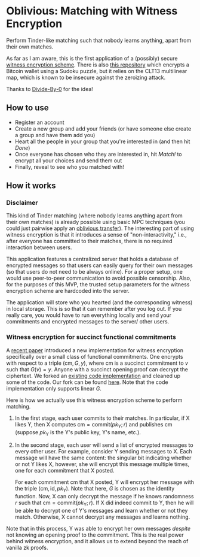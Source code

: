 # Oblivious: Matching with Witness Encryption

Perform Tinder-like matching such that nobody learns anything, apart from their own matches.

As far as I am aware, this is the first application of a (possibly) secure [witness encryption scheme](https://eprint.iacr.org/2022/1510). There is also [this repository](https://github.com/guberti/witness-encryption-demos) which encrypts a Bitcoin wallet using a Sudoku puzzle, but it relies on the CLT13 multilinear map, which is known to be insecure against the zeroizing attack.

Thanks to [Divide-By-0](https://github.com/Divide-By-0/ideas-for-projects-people-would-use) for the idea!

## How to use
- Register an account
- Create a new group and add your friends (or have someone else create a group and have them add you)
- Heart all the people in your group that you're interested in (and then hit *Done*)
- Once everyone has chosen who they are interested in, hit *Match!* to encrypt all your choices and send them out
- Finally, reveal to see who you matched with!

## How it works

### Disclaimer
This kind of Tinder matching (where nobody learns anything apart from their own matches) is already possible using basic MPC techniques (you could just pairwise apply an [oblivious transfer](https://en.wikipedia.org/wiki/Oblivious_transfer)). The interesting part of using witness encryption is that it introduces a sense of "non-interactivity," i.e., after everyone has committed to their matches, there is no required interaction between users.

This application features a centralized server that holds a database of encrypted messages so that users can easily query for their own messages (so that users do not need to be always online). For a proper setup, one would use peer-to-peer communication to avoid possible censorship. Also, for the purposes of this MVP, the trusted setup parameters for the witness encryption scheme are hardcoded into the server.

The application will store who you hearted (and the corresponding witness) in local storage. This is so that it can remember after you log out. If you really care, you would have to run everything locally and send your commitments and encrypted messages to the server/ other users.

### Witness encryption for succinct functional commitments

A [recent paper](https://eprint.iacr.org/2022/1510) introduced a new implementation for witness encryption specifically over a small class of functional commitments. One encrypts with respect to a triple $(\textsf{cm}, G, y)$, where $\textsf{cm}$ is a succinct commitment to $v$ such that $G(v)=y$. Anyone with a succinct opening proof can decrypt the ciphertext. We forked an [existing code implementation](https://github.com/vicsn/witness-encryption-functional-commitment) and cleaned up some of the code. Our fork can be found [here](https://github.com/novus677/witness-encryption-functional-commitment). Note that the code implementation only supports linear $G$.

Here is how we actually use this witness encryption scheme to perform matching. 
1. In the first stage, each user commits to their matches. In particular, if X likes Y, then X computes $\textsf{cm}=\textsf{commit}(pk_{\text{Y}}; r)$ and publishes $\textsf{cm}$ (suppose $pk_{\text{Y}}$ is the Y's public key, Y's name, etc.).
2. In the second stage, each user will send a list of encrypted messages to every other user. For example, consider Y sending messages to X. Each message will have the same content: the singular bit indicating whether or not Y likes X, however, she will encrypt this message multiple times, one for each commitment that X posted. 

    For each commitment $\textsf{cm}$ that X posted, Y will encrypt her message with the triple $(\textsf{cm}, \text{id}, pk_{\text{Y}})$. Note that here, $G$ is chosen as the identity function. Now, X can only decrypt the message if he knows randomness $r$ such that $\textsf{cm}=\textsf{commit}(pk_{\text{Y}}; r)$. If X did indeed commit to Y, then he will be able to decrypt one of Y's messages and learn whether or not they match. Otherwise, X cannot decrypt any messages and learns nothing.

Note that in this process, Y was able to encrypt her own messages *despite* not knowing an opening proof to the commitment. This is the real power behind witness encryption, and it allows us to extend beyond the reach of vanilla zk proofs.
